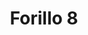 ---
title: 'Forillo 8'
description: ''
credit: 'Place Holder'
style: ''
project: 'Forillo'
type: 'photo'
pathToImage: '/gallery/forillo/forillo-8.jpg'
alt: 'Forillo 8'
width: 2160
height: 3273
...
